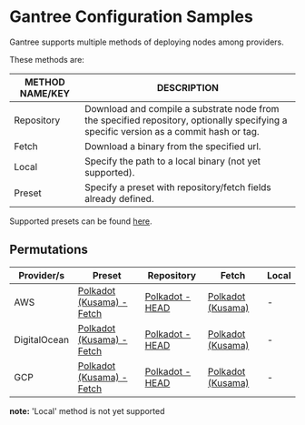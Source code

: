 # Gantree Configuration Samples

Gantree supports multiple methods of deploying nodes among providers.

These methods are:

| METHOD NAME/KEY | DESCRIPTION                                                                                                                            |
| --------------- | -------------------------------------------------------------------------------------------------------------------------------------- |
| Repository      | Download and compile a substrate node from the specified repository, optionally specifying a specific version as a commit hash or tag. |
| Fetch           | Download a binary from the specified url.                                                                                              |
| Local           | Specify the path to a local binary (not yet supported).                                                                                |
| Preset          | Specify a preset with repository/fetch fields already defined.                                                                         |

Supported presets can be found [here](src/static_data/binary_presets.json).

## Permutations

| Provider/s   | Preset                                                                      | Repository                                                            | Fetch                                                              | Local |
| ------------ | --------------------------------------------------------------------------- | --------------------------------------------------------------------- | ------------------------------------------------------------------ | ----- |
| AWS          | [Polkadot (Kusama) - Fetch](samples/config/preset/polkadot_aws.sample.json) | [Polkadot - HEAD](samples/config/repository/polkadot_aws.sample.json) | [Polkadot (Kusama)](samples/config/fetch/polkadot_aws.sample.json) | -     |
| DigitalOcean | [Polkadot (Kusama) - Fetch](samples/config/preset/polkadot_do.sample.json)  | [Polkadot - HEAD](samples/config/repository/polkadot_do.sample.json)  | [Polkadot (Kusama)](samples/config/fetch/polkadot_do.sample.json)  | -     |
| GCP          | [Polkadot (Kusama) - Fetch](samples/config/preset/polkadot_gcp.sample.json) | [Polkadot - HEAD](samples/config/repository/polkadot_gcp.sample.json) | [Polkadot (Kusama)](samples/config/fetch/polkadot_gcp.sample.json) | -     |

**note:** 'Local' method is not yet supported
